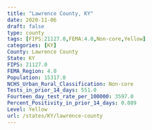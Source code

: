 ```yaml
---
title: "Lawrence County, KY"
date: 2020-11-06
draft: false
type: county
tags: [FIPS:21127.0,FEMA:4.0,Non-core,Yellow]
categories: [KY]
County: Lawrence County
State: KY
FIPS: 21127.0
FEMA_Region: 4.0
Population: 15317.0
NCHS_Urban_Rural_Classification: Non-core
Tests_in_prior_14_days: 551.0
Fourteen_day_test_rate_per_100000: 3597.0
Percent_Positivity_in_prior_14_days: 0.089
Level: Yellow
url: /states/KY/lawrence-county
---
```



